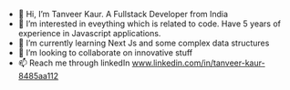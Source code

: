 - 👋 Hi, I’m Tanveer Kaur. A Fullstack Developer from India
- 👀 I’m interested in eveything which is related to code. Have 5 years of experience in Javascript applications.
- 🌱 I’m currently learning Next Js and some complex data structures
- 💞️ I’m looking to collaborate on innovative stuff
- 📫 Reach me through linkedIn www.linkedin.com/in/tanveer-kaur-8485aa112

<!---
tanveer21/tanveer21 is a ✨ special ✨ repository because its `README.md` (this file) appears on your GitHub profile.
You can click the Preview link to take a look at your changes.
--->
